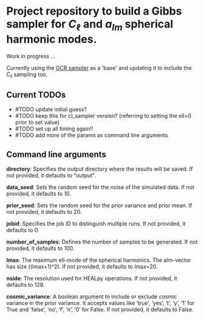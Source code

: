 
# Project repository to build a Gibbs sampler for $C_{\ell}$ and $a_{lm}$ spherical harmonic modes. 

Work in progress ...

Currently using the [GCR sampler](https://github.com/katrinealice/sph_harm_GCR) as a 'base' and updating it to include the $C_{\ell}$ sampling too. 

## Current TODOs

* #TODO update initial guess?
* #TODO keep this for cl_sampler version? (referring to setting the ell=0 prior to set value)
* #TODO set up all timing again!!
* #TODO add more of the params as command line arguments

## Command line arguments
**directory**: Specifies the output directory where the results will be saved. If not provided, it defaults to "output".

**data_seed**: Sets the random seed for the noise of the simulated data. If not provided, it defaults to 10.

**prior_seed**: Sets the random seed for the prior variance and prior mean. If not provided, it defaults to 20.

**jobid**: Specifies the job ID to distinguish multiple runs. If not provided, it defaults to 0.

**number_of_samples**: Defines the number of samples to be generated. If not provided, it defaults to 100.

**lmax**: The maximum ell-mode of the spherical harmonics. The alm-vector has size ((lmax+1)^2). If not provided, it defaults to lmax=20. 

**nside**: The resolution used for HEALpy operations. If not provided, it defaults to 128.

**cosmic_variance**: A boolean argument to include or exclude cosmic variance in the prior variance. It accepts values like ‘true’, ‘yes’, ‘t’, ‘y’, ‘1’ for True and ‘false’, ‘no’, ‘f’, ‘n’, ‘0’ for False. If not provided, it defaults to False. 
